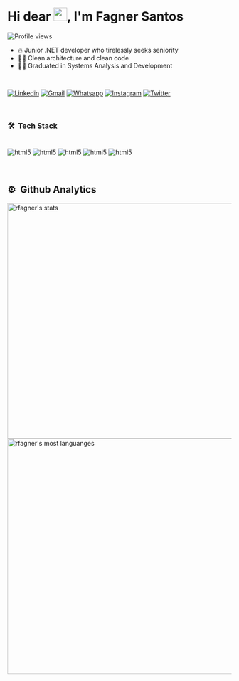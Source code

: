 <h1 align="left">Hi dear <img src="https://raw.githubusercontent.com/kaueMarques/kaueMarques/master/hi.gif" width="30px">, I'm Fagner Santos</h1>

<p align="left"> <img src="https://komarev.com/ghpvc/?username=rfagner&color=yellow" alt="Profile views" /> </p>

- 🔥 Junior .NET developer who tirelessly seeks seniority
- 👨‍💻 Clean architecture and clean code
- 🧑‍🎓 Graduated in Systems Analysis and Development

<br>

[![Linkedin](https://img.shields.io/badge/LinkedIn-0077B5?style=for-the-badge&logo=linkedin&logoColor=white)](https://www.linkedin.com/in/rfagner/)
[![Gmail](https://img.shields.io/badge/Gmail-D14836?style=for-the-badge&logo=gmail&logoColor=white)](mailto:renildo.fagner@gmail.com)
[![Whatsapp](https://img.shields.io/badge/WhatsApp-25D366?style=for-the-badge&logo=whatsapp&logoColor=white)](https://api.whatsapp.com/send?phone=5571992400972)
[![Instagram](https://img.shields.io/badge/Instagram-E4405F?style=for-the-badge&logo=instagram&logoColor=white)](https://instagram.com/dev.fagner)
[![Twitter](https://img.shields.io/badge/Twitter-1DA1F2?style=for-the-badge&logo=twitter&logoColor=white)](https://twitter.com/rfsdeveloper)

<br>

### 🛠️ &nbsp;Tech Stack

<div style="display: inline_block"><br/>
    <img align="center" alt="html5" src="https://img.shields.io/badge/C%23-239120?style=for-the-badge&logo=c-sharp&logoColor=white"/>
    <img align="center" alt="html5" src="https://img.shields.io/badge/.NET-5C2D91?style=for-the-badge&logo=.net&logoColor=white"/>
    <img align="center" alt="html5" src="https://img.shields.io/badge/HTML5-E34F26?style=for-the-badge&logo=html5&logoColor=white"/>
    <img align="center" alt="html5" src="https://img.shields.io/badge/CSS3-1572B6?style=for-the-badge&logo=css3&logoColor=white"/>
    <img align="center" alt="html5" src="https://img.shields.io/badge/JavaScript-F7DF1E?style=for-the-badge&logo=javascript&logoColor=black"/>    
</div><br/>

<br>

## ⚙️ &nbsp;Github Analytics

<p align="left">
<img width="530em" src="https://github-readme-stats.vercel.app/api?username=rfagner&show_icons=true&theme=vision-friendly-dark" alt="rfagner's stats"/>
<img width="530em" src="https://github-readme-stats.vercel.app/api/top-langs/?username=rfagner&layout=compact&theme=vision-friendly-dark" alt="rfagner's most languanges"/></p>
